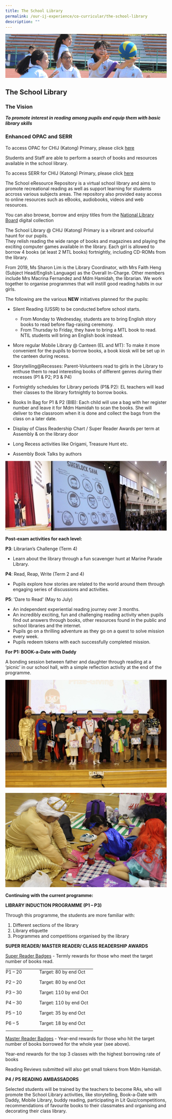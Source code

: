 ```yaml
---
title: The School Library
permalink: /our-ij-experience/co-curricular/the-school-library
description: ""
---
```

![](/images/subpage.jpg)

## The School Library

### The Vision


**_To promote interest in reading among pupils and equip them with basic library skills_**

### Enhanced OPAC and SERR


To access OPAC for CHIJ (Katong) Primary, please click [here](https://schoolibrary.moe.edu.sg/chijkatongpri)

  

Students and Staff are able to perform a search of books and resources available in the school library.

  

To access SERR for CHIJ (Katong) Primary, please click [here](https://schoolibrary.moe.edu.sg/eresourcespri/cgi-bin/spydus.exe/MSGTRN/WPAC/HOME)

  

The School eResource Repository is a virtual school library and aims to promote recreational reading as well as support learning for students accross various subjects areas. The repository also provided easy access to online resources such as eBooks, audiobooks, videos and web resources.

  

You can also browse, borrow and enjoy titles from the [National Library Board](https://nlb.overdrive.com/collection/21779) digital collection

  

  

The School Library @ CHIJ (Katong) Primary is a vibrant and colourful haunt for our pupils.<br>
They relish reading the wide range of books and magazines and playing the exciting computer games available in the library. Each girl is allowed to borrow 4 books (at least 2 MTL books) fortnightly, including CD-ROMs from the library.

  

From 2019, Ms Sharon Lim is the Library Coordinator, with Mrs Faith Heng (Subject Head/English Language) as the Overall In-Charge. Other members include Mrs Macrina Fernandez and Mdm Hamidah, the librarian. We work together to organise programmes that will instill good reading habits in our girls.

  

The following are the various **NEW** initiatives planned for the pupils:

*   Silent Reading (USSR) to be conducted before school starts.

    *   From Monday to Wednesday, students are to bring English story books to read before flag-raising ceremony.
    *   From Thursday to Friday, they have to bring a MTL book to read. NTIL students will bring an English book instead.

*   More regular Mobile Library @ Canteen (EL and MT): To make it more convenient for the pupils to borrow books, a book kiosk will be set up in the canteen during recess.
*   Storytelling@Recesses: Parent-Volunteers read to girls in the Library to enthuse them to read interesting books of different genres during their recesses (P1 & P2; P3 & P4)      
*   Fortnightly schedules for Library periods (P1& P2): EL teachers will lead their classes to the library fortnightly to borrow books.
*   Books In Bag for P1 & P2 (BIB): Each child will use a bag with her register number and leave it for Mdm Hamidah to scan the books. She will deliver to the classroom when it is done and collect the bags from the class on a later date.
*   Display of Class Readership Chart / Super Reader Awards per term at Assembly & on the library door
*   Long Recess activities like Origami, Treasure Hunt etc.
*   Assembly Book Talks by authors


![](/images/Co%20Curricular/The%20School%20Library_1.jpg)


**Post-exam activities for each level:**

  

**P3**: Librarian’s Challenge (Term 4)

*   Learn about the library through a fun scavenger hunt at Marine Parade Library.

  

**P4**: Read, Reap, Write (Term 2 and 4)

*   Pupils explore how stories are related to the world around them through engaging series of discussions and activities.

  

**P5**: 'Dare to Read' (May to July)

*   An independent experiential reading journey over 3 months.
*   An incredibly exciting, fun and challenging reading activity when pupils find out answers through books, other resources found in the public and school libraries and the internet.
*   Pupils go on a thrilling adventure as they go on a quest to solve mission every week.
*   Pupils redeem tokens with each successfully completed mission.

  

**For P1: BOOK-a-Date with Daddy**

  

A bonding session between father and daughter through reading at a ‘picnic’ in our school hall, with a simple reflection activity at the end of the programme.



![](/images/Co%20Curricular/The%20School%20Library_2.jpg)

![](/images/Co%20Curricular/The%20School%20Library_3.jpg)


**Continuing with the current programme:**

  

**LIBRARY INDUCTION PROGRAMME (P1 – P3)**

  

Through this programme, the students are more familiar with:

1.  Different sections of the library
2.  Library etiquette
3.  Programmes and competitions organised by the library

  

**SUPER READER/ MASTER READER/ CLASS READERSHIP AWARDS**

  

<u>Super Reader Badges</u> \- Termly rewards for those who meet the target number of books read.

  

<table class="ive_eobj_center ives_tab_kosong" style="margin: auto; outline: 0px; padding: 0px; border-collapse: collapse; clear: both; border: 1px solid transparent; table-layout: fixed; width: 880px;"><tbody style="margin: 0px; outline: 0px; padding: 0px;"><tr style="margin: 0px; outline: 0px; padding: 0px;"><td width="90px" style="margin: 0px; outline: 0px; padding: 0px 15px 15px 0px; vertical-align: top;">P1 – 20</td><td style="margin: 0px; outline: 0px; padding: 0px 15px 15px 0px; vertical-align: top;">Target: 80 by end Oct</td></tr><tr style="margin: 0px; outline: 0px; padding: 0px;"><td style="margin: 0px; outline: 0px; padding: 0px 15px 15px 0px; vertical-align: top;">P2 – 20</td><td style="margin: 0px; outline: 0px; padding: 0px 15px 15px 0px; vertical-align: top;">Target: 80 by end Oct</td></tr><tr style="margin: 0px; outline: 0px; padding: 0px;"><td style="margin: 0px; outline: 0px; padding: 0px 15px 15px 0px; vertical-align: top;">P3 – 30</td><td style="margin: 0px; outline: 0px; padding: 0px 15px 15px 0px; vertical-align: top;">Target: 110 by end Oct</td></tr><tr style="margin: 0px; outline: 0px; padding: 0px;"><td style="margin: 0px; outline: 0px; padding: 0px 15px 15px 0px; vertical-align: top;">P4 – 30</td><td style="margin: 0px; outline: 0px; padding: 0px 15px 15px 0px; vertical-align: top;">Target: 110 by end Oct</td></tr><tr style="margin: 0px; outline: 0px; padding: 0px;"><td style="margin: 0px; outline: 0px; padding: 0px 15px 15px 0px; vertical-align: top;">P5 – 10</td><td style="margin: 0px; outline: 0px; padding: 0px 15px 15px 0px; vertical-align: top;">Target: 35 by end Oct</td></tr><tr style="margin: 0px; outline: 0px; padding: 0px;"><td style="margin: 0px; outline: 0px; padding: 0px 15px 15px 0px; vertical-align: top;">P6 – 5</td><td style="margin: 0px; outline: 0px; padding: 0px 15px 15px 0px; vertical-align: top;">Target: 18 by end Oct</td></tr></tbody></table>

  

<u>Master Reader Badges</u> \- Year-end rewards for those who hit the target number of books borrowed for the whole year (see above).

  

Year-end rewards for the top 3 classes with the highest borrowing rate of books

  

Reading Reviews submitted will also get small tokens from Mdm Hamidah.

  

  

**P4 / P5 READING AMBASSADORS**

  

Selected students will be trained by the teachers to become RAs, who will promote the School Library activities, like storytelling, Book-a-Date with Daddy, Mobile Library, buddy reading, participating in Lit Quiz/competitions, recommendations of favourite books to their classmates and organising and decorating their class library.